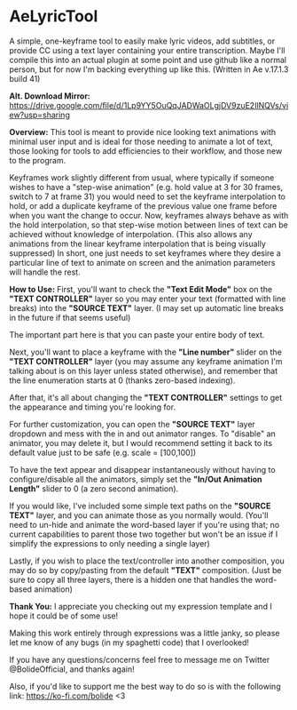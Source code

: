 # AeLyricTool
A simple, one-keyframe tool to easily make lyric videos, add subtitles, or provide CC using a text layer containing your entire transcription.
Maybe I'll compile this into an actual plugin at some point and use github like a normal person, but for now I'm backing everything up like this.
(Written in Ae v.17.1.3 build 41)

**Alt. Download Mirror:** https://drive.google.com/file/d/1Lp9YY5OuQqJADWaOLgjDV9zuE2IlNQVs/view?usp=sharing


**Overview:**
This tool is meant to provide nice looking text animations with minimal user input and is ideal for those needing to animate a lot of text, those looking for tools to add efficiencies to their workflow, and those new to the program.

Keyframes work slightly different from usual, where typically if someone wishes to have a "step-wise animation" (e.g. hold value at 3 for 30 frames, switch to 7 at frame 31) you would need to set the keyframe interpolation to hold, or add a duplicate keyframe of the previous value one frame before when you want the change to occur.
Now, keyframes always behave as with the hold interpolation, so that step-wise motion between lines of text can be achieved without knowledge of interpolation.
(This also allows any animations from the linear keyframe interpolation that is being visually suppressed)
In short, one just needs to set keyframes where they desire a particular line of text to animate on screen and the animation parameters will handle the rest.


**How to Use:**
First, you'll want to check the **"Text Edit Mode"** box on the **"TEXT CONTROLLER"** layer so you may enter your text (formatted with line breaks) into the **"SOURCE TEXT"** layer.
(I may set up automatic line breaks in the future if that seems useful)

The important part here is that you can paste your entire body of text.

Next, you'll want to place a keyframe with the **"Line number"** slider on the **"TEXT CONTROLLER"** layer (you may assume any keyframe animation I'm talking about is on this layer unless stated otherwise), and remember that the line enumeration starts at 0 (thanks zero-based indexing).

After that, it's all about changing the **"TEXT CONTROLLER"** settings to get the appearance and timing you're looking for.

For further customization, you can open the **"SOURCE TEXT"** layer dropdown and mess with the in and out animator ranges.
To "disable" an animator, you may delete it, but I would recommend setting it back to its default value just to be safe (e.g. scale = [100,100])

To have the text appear and disappear instantaneously without having to configure/disable all the animators, simply set the **"In/Out Animation Length"** slider to 0 (a zero second animation).

If you would like, I've included some simple text paths on the **"SOURCE TEXT"** layer, and you can animate those as you normally would.
(You'll need to un-hide and animate the word-based layer if you're using that; no current capabilities to parent those two together but won't be an issue if I simplify the expressions to only needing a single layer)

Lastly, if you wish to place the text/controller into another composition, you may do so by copy/pasting from the default **"TEXT"** composition.
(Just be sure to copy all three layers, there is a hidden one that handles the word-based animation)


**Thank You:**
I appreciate you checking out my expression template and I hope it could be of some use!

Making this work entirely through expressions was a little janky, so please let me know of any bugs (in my spaghetti code) that I overlooked!

If you have any questions/concerns feel free to message me on Twitter @BolideOfficial, and thanks again!

Also, if you'd like to support me the best way to do so is with the following link: https://ko-fi.com/bolide <3
